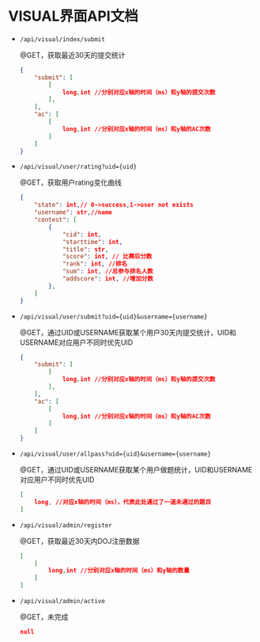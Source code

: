 
# VISUAL界面API文档

* `/api/visual/index/submit`

    @GET，获取最近30天的提交统计

    ```json
    {
        "submit": [
            [
                long,int //分别对应x轴的时间（ms）和y轴的提交次数
            ],
        ],
        "ac": [
            [
                long,int //分别对应x轴的时间（ms）和y轴的AC次数
            ]
        ]
    }
    ```

* `/api/visual/user/rating?uid={uid}`

    @GET，获取用户rating变化曲线

    ```json
    {
        "state": int,// 0->success,1->user not exists
        "username": str,//name
        "contest": [
            {
                "cid": int,
                "starttime": int,
                "title": str,
                "score": int, // 比赛后分数
                "rank": int, //排名
                "sum": int, //总参与排名人数
                "addscore": int, //增加分数
            },
        ]
    }
    ```

* `/api/visual/user/submit?uid={uid}&username={username}`

    @GET，通过UID或USERNAME获取某个用户30天内提交统计，UID和USERNAME对应用户不同时优先UID

    ```json
    {
        "submit": [
            [
                long,int //分别对应x轴的时间（ms）和y轴的提交次数
            ],
        ],
        "ac": [
            [
                long,int //分别对应x轴的时间（ms）和y轴的AC次数
            ]
        ]
    }
    ```

* `/api/visual/user/allpass?uid={uid}&username={username}`

    @GET，通过UID或USERNAME获取某个用户做题统计，UID和USERNAME对应用户不同时优先UID

    ```json
    [
        long, //对应x轴的时间（ms），代表此处通过了一道未通过的题目
    ]
    ```

* `/api/visual/admin/register`

    @GET，获取最近30天内DOJ注册数据

    ```json
    [
        [
            long,int //分别对应x轴的时间（ms）和y轴的数量
        ]
    ]
    ```

* `/api/visual/admin/active`

    @GET，未完成

    ```json
    null
    ```
